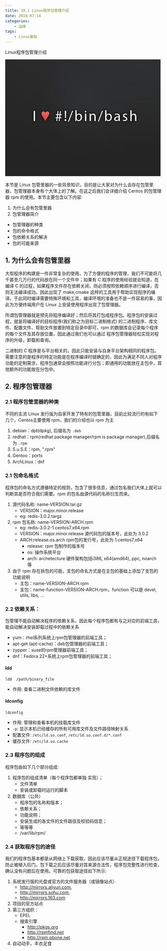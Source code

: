 ```yaml
---
title: 10.1 Linux程序包管理介绍
date: 2018-07-14
categories:
    - 运维
tags:
    - Linux基础
---
```


Linux程序包管理介绍

![linux-mt](/images/linux_mt/linux_mt.jpg)
<!-- more -->

本节是 Linux 包管里器的一些背景知识，目的是让大家对为什么会存在包管里器，包管理器本身有个大体上的了解。在这之后我们会详细介绍 Centos 的包管理器 rpm 的使用。本节主要包含以下内容:
1. 为什么会有包管里器
2. 包管理器简介
  - 包管理器的种类
  - 包的命令格式
  - 包依赖关系的解决
  - 包的可能来源

## 1. 为什么会有包管里器
大型程序的构建是一件非常复杂的使用，为了方便的程序的管理，我们不可能将几千甚至几万行的代码放在同一个文件中；如果有 C 程序的使用经验就会知道，在编译 C 的过程，如果程序文件存在依赖关闭，则必须按照依赖顺序进行编译，否则无法编译成功。因此出现了 make,cmake 这样的工具用于帮助实现程序的编译。于此同时编译需要特殊环境和工具，编译环境的准备也不是一件容易的事，因此为方便终端用户在 Linux 上安装使用程序出现了包管理器。

所谓包管理器就是预先将程序编译好；然后将其打包成程序包。程序包的安装过程，就是将编译好的目标程序(我们称之为目标二进制格式) 的二进制程序、库文件、配置文件、帮助文件放置到特定目录中即可，rpm 的数据库会记录每个程序的每个文件及其存放位置，因此通过我们也可以通过 程序包管理器轻松实现对程序的升级，卸载和查询。

二进制的 C 程序是与平台相关的，因此只能安装与自身平台架构相同的程序包。需要注意的是程序的特定功能是在程序编译时就确定的，因此为满足不同人对程序功能的定制需求，程序包通常会按照功能进行分包；即通用的功能放在主包中，其他额外的功能放在分包中。



## 2. 程序包管理器
### 2.1 程序包管里器的种类
不同的主流 Linux 发行版为自家开发了特有的包管里器，目前比较流行的有如下几个，Centos主要使用 rpm，我们的介绍也以 rpm 为主
1. debian：dpt(dpkg), 后缀名为 `.deb`
2. redhat：rpm(redhat package manager/rpm is package manager),后缀名为 `.rpm`
3. S.u.S.E：rpm, ".rpm"
4. Gentoo：ports
5. ArchLinux：dnf

### 2.1 包命名格式
程序包的命名方式遵循特定的规则，包含了很多信息，通过包名我们大体上就可以判断其是否符合我们需要。rpm 的包名由源代码的名称衍生而来。
1. 源代码名称: name-VERSION.tar.gz
    - VERSION：major.minor.release
    - eg: redis-3.0.2.targz
2. rpm 包名称: name-VERSION-ARCH.rpm
	- eg: redis-3.0.2-1.centos7.x64.rpm
    - VERSION：major.minor.release 源代码包的版本号，此处为 3.0.2
    - ARCH:release.os.arch rpm包的发行号，此处为 1.centos7.x64
        - release: rpm 包制作的版本号
        - os: 操作系统平台
        - arch: archetecture 硬件架构包括i386, x64(amd64), ppc, noarch 等
3. 由于 rpm 存在拆包的可能，支包的命名方式是在主包的基础上添加了支包的功能说明
    - 主包：name-VERSION-ARCH.rpm
    - 支包：name-function-VERSION-ARCH.rpm，function 可以是 devel, utils, libs, ...

### 2.2 依赖关系：
包管理不能自动解决程序的依赖关系，因此每个程序包都有与之对应的前端工具，能自动解决安装卸载过程中的依赖关系
- yum：rhel系列系统上rpm包管理器的前端工具；
- apt-get (apt-cache)：deb包管理器的前端工具；
- zypper：suse的rpm管理器前端工具；
- dnf：Fedora 22+系统上rpm包管理器的前端工具；

#### ldd
`ldd  /path/binary_file`
- 作用: 查看二进制文件依赖的库文件

#### ldconfig
`ldconfig`
- 作用: 管理和查看本机的挂载库文件
- `-p`: 显示本机已经缓存的所有可用库文件及文件路径映射关系
- 配置文件: `/etc/ld.so.conf`, `/etc/ld.so.conf.d/*.conf`
- 缓存文件: `/etc/ld.so.cache`


### 2.3 程序包的组成
程序包由如下几个部分组成:
1. 程序包的组成清单（每个程序包都单独 实现）；
    - 文件清单
    - 安装或卸载时运行的脚本
2. 数据库（公共）
    - 程序包的名称和版本；
    - 依赖关系；
    - 功能说明；
    - 安装生成的各文件的文件路径及校验码信息；
    - 等等等
    - /var/lib/rpm/

### 2.4 获取程序包的途径
我们的程序包基本都是从网络上下载获取，因此应该尽量从正规途径下载程序包，防止被植入后门。包下载之后应该尽量对其来源合法性，程序包完整性进行检查，确认没有问题后在使用。可靠的包获取途径如下所示:
1. 系统发行版的光盘或官方的文件服务器（或镜像站点）
    - http://mirrors.aliyun.com,
    - http://mirrors.sohu.com,
    - http://mirrors.163.com
2. 项目的官方站点
3. 第三方组织：
    - EPEL
    - 搜索引擎
        - http://pkgs.org
        - http://rpmfind.net
        - http://rpm.pbone.net
4. 自动动手，丰衣足食
